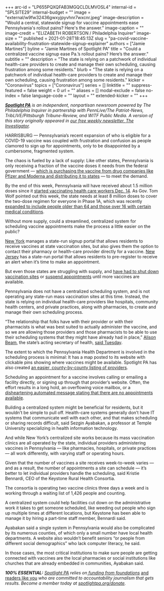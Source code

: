+++
arc-id = "LP655PQXQFAB3MGQCLDLMVOSL4"
internal-id = "SPLSITE29"
internal-budget = ""
image = "external/w9fw32436gwxyjpyvhnr7wxcnr.jpeg"
image-description = "Would a central, statewide signup for vaccine appointments ease Pennsylvania's rollout pains? Here's the answer."
image-caption = ""
image-credit = "ELIZABETH ROBERTSON / Philadelphia Inquirer"
image-size = ""
published = 2021-01-28T18:45:13Z
slug = "pa-covid-vaccine-availability-frustration-statewide-signup-explainer"
authors = ["Jamie Martines"]
byline = "Jamie Martines of Spotlight PA"
title = "Could a centralized vaccine signup ease Pa.’s rollout pains? Here’s the answer."
subtitle = ""
description = "The state is relying on a patchwork of individual health-care providers to create and manage their own scheduling, causing frustration among some residents."
blurb = "The state is relying on a patchwork of individual health-care providers to create and manage their own scheduling, causing frustration among some residents."
kicker = "Coronavirus"
topics = ["Coronavirus"]
series = []
linktitle = ""
suppress-featured = false
weight = 0
url = ""
aliases = []
modal-exclude = false
no-index = false
language-code = ""
layout = ""
extended-kicker = ""
+++

<a href="https://www.spotlightpa.org/"><i><b>Spotlight PA</b></i></a><i> is an independent, nonpartisan newsroom powered by The Philadelphia Inquirer in partnership with PennLive/The Patriot-News, TribLIVE/Pittsburgh Tribune-Review, and WITF Public Media. A version of this story originally appeared in </i><a href="https://www.spotlightpa.org/newsletters" target=_blank><i>our free weekly newsletter, The Investigator</i></a><i>.</i>

HARRISBURG — Pennsylvania’s recent expansion of who is eligible for a COVID-19 vaccine was coupled with frustration and confusion as people clamored to sign up for appointments, only to be disappointed by a cumbersome, fragmented system.

The chaos is fueled by a lack of supply: Like other states, Pennsylvania is only receiving a fraction of the vaccine doses it needs from the federal government — <a href="https://www.npr.org/sections/president-biden-takes-office/2021/01/26/960857706/the-biden-administration-is-working-to-buy-200-million-more-covid-19-vaccine-dos">which is purchasing the vaccine from drug companies like Pfizer and Moderna and distributing it to states</a> — to meet the demand.

By the end of this week, Pennsylvania will have received about 1.5 million doses since it <a href="https://www.inquirer.com/news/coronavirus-covid-19-pa-first-vaccine-nj-philly-pandemic-upmc-aid-20201214.html">started vaccinating health care workers Dec. 14</a>. As Gov. Tom Wolf pointed out this week, the state needs at least 8 million doses to cover the two-dose regimen for everyone in Phase 1A, which was recently <a href="https://triblive.com/news/pennsylvania/pa-residents-65-and-older-can-get-covid-vaccine-though-supply-remains-low/">expanded to include people older than 64 and those over 16 with certain medical conditions</a>.

Without more supply, could a streamlined, centralized system for scheduling vaccine appointments make the process a little easier on the public?

<script src="https://www.spotlightpa.org/embed.js" async></script><div data-spl-embed-version="1" data-spl-src="https://www.spotlightpa.org/embeds/newsletter/"></div>

<a href="https://www.democratandchronicle.com/story/news/2021/01/26/ny-covid-vaccine-appointment-sites-near-me-county-doses-limited/4232750001/">New York</a> manages a state-run signup portal that allows residents to receive vaccines at state vaccination sites, but also gives them the option to contact their pharmacy or health-care provider directly for a vaccine. <a href="https://www.wsj.com/articles/how-to-get-a-covid-19-vaccine-a-state-by-state-guide-11611703769">New Jersey</a> has a state-run portal that allows residents to pre-register to receive an alert when it’s time to make an appointment.

But even those states are struggling with supply, and <a href="https://www.nj.com/coronavirus/2021/01/2-nj-covid-vaccine-mega-sites-forced-to-close-for-a-day-due-to-lack-of-doses-officials-say.html">have had to shut down vaccination sites</a> or <a href="https://www.nbcnewyork.com/news/coronavirus/nyc-vaccine-sites-face-closure-today-amid-shortage-cuomo-says-biden-admin-offers-new-sense-of-hope/2841498/">suspend appointments</a> until more vaccines are available.

Pennsylvania does not have a centralized scheduling system, and is not operating any state-run mass vaccination sites at this time. Instead, the state is relying on individual health-care providers like hospitals, community health centers, and private practices, along with pharmacies, to create and manage their own scheduling process.

“The relationship that folks have with their provider or with their pharmacists is what was best suited to actually administer the vaccine, and so we are allowing those providers and those pharmacists to be able to use their scheduling systems that they might have already had in place,” <a href="https://www.inquirer.com/health/coronavirus/coronavirus-covid-19-pa-health-secretary-alison-beam-wolf-levine-vaccines-nj-philly-20210122.html">Alison Beam</a>, the state’s acting secretary of health, <a href="https://www.pennlive.com/news/2021/01/wolf-acknowledges-pa-in-middle-of-pack-for-covid-19-vaccination-says-its-not-good-enough.html">said Tuesday</a>.

The extent to which the Pennsylvania Health Department is involved in the scheduling process is minimal: It has a map posted to its website with clickable pins showing where vaccines might be available. Spotlight PA has also created <a href="https://www.spotlightpa.org/news/2021/01/pa-covid-vaccine-locations-availability-where-to-get-who-can-get-latest-updates/" target=_blank>an easier, county-by-county listing of providers</a>.

Scheduling an appointment for a vaccine involves calling or emailing a facility directly, or signing up through that provider’s website. Often, the effort results in a long hold, an overflowing voice mailbox, or a <a href="https://twitter.com/cbaxter1/status/1353891689161752578">disheartening automated message stating that there are no appointments available</a>.

<script src="https://www.spotlightpa.org/embed.js" async></script><div data-spl-embed-version="1" data-spl-src="https://www.spotlightpa.org/embeds/donate/?teaser_text=Spotlight%20PA%20provides%20essential%2C%20public-service%20journalism%20thanks%20to%20readers%20like%20you.%20Help%20us%20continue%20that%20work."></div>

Building a centralized system might be beneficial for residents, but it wouldn’t be simple to pull off. Health-care systems generally don’t have IT systems that communicate well with each other, and that makes scheduling or sharing records difficult, said Sezgin Ayabakan, a professor at Temple University specializing in health information technology.

And while New York’s centralized site works because its mass vaccination clinics are all operated by the state, individual providers administering vaccines in Pennsylvania — like pharmacies, hospitals, or private practices — all work differently, with varying staff or operating hours.

Given that the number of vaccines a site receives week-to-week varies — and as a result, the number of appointments a site can schedule — it’s better to let individual providers handle the scheduling, said Kristie Bennardi, CEO of the Keystone Rural Health Consortia.

The consortia is operating two vaccine clinics three days a week and is working through a waiting list of 1,426 people and counting.

A centralized system could help facilities cut down on the administrative work it takes to get someone scheduled, like weeding out people who sign up multiple times at different locations, but Keystone has been able to manage it by hiring a part-time staff member, Bennardi said.

Ayabakan said a single system in Pennsylvania would also be complicated by its numerous counties, of which only a small number have local health departments. A website also wouldn’t benefit seniors “or people from different social demographics” who lack computer literacy, he said.

In those cases, the most critical institutions to make sure people are getting connected with vaccines are the local pharmacies or social institutions like churches that are already embedded in communities, Ayabakan said.

<i><b>100% ESSENTIAL:</b></i><i> </i><a href="https://www.spotlightpa.org/"><i>Spotlight PA</i></a><i> relies on</i><a href="https://www.spotlightpa.org/support"><i> funding from foundations</i></a><i> </i><a href="https://www.spotlightpa.org/support">and readers like you</a><i> who are committed to accountability journalism that gets results. Become a member today at </i><a href="http://checkout.fundjournalism.org/memberform?org_id=spotlightpa&campaign=701f4000000TVuIAAW"><i>spotlightpa.org/donate</i></a><i>.</i>
